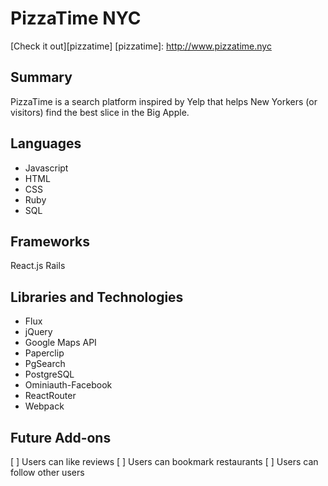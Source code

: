 PizzaTime NYC
=============

[Check it out][pizzatime]
[pizzatime]: http://www.pizzatime.nyc

Summary
-------

PizzaTime is a search platform inspired by Yelp that helps New Yorkers
(or visitors) find the best slice in the Big Apple.

Languages
---------

* Javascript
* HTML
* CSS
* Ruby
* SQL

Frameworks
----------

React.js
Rails

Libraries and Technologies
--------------------------

* Flux
* jQuery
* Google Maps API
* Paperclip
* PgSearch
* PostgreSQL
* Ominiauth-Facebook
* ReactRouter
* Webpack

Future Add-ons
--------------
[ ] Users can like reviews
[ ] Users can bookmark restaurants
[ ] Users can follow other users

